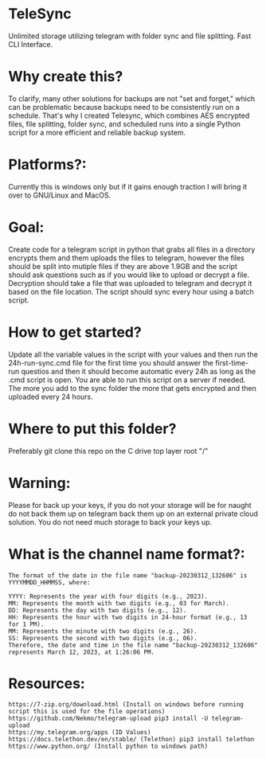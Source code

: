 # TeleSync
Unlimited storage utilizing telegram with folder sync and file splitting. Fast CLI Interface.

# Why create this?
To clarify, many other solutions for backups are not "set and forget," which can be problematic because backups need to be consistently run on a schedule. That's why I created Telesync, which combines AES encrypted files, file splitting, folder sync, and scheduled runs into a single Python script for a more efficient and reliable backup system.

# Platforms?:
Currently this is windows only but if it gains enough traction I will bring it over to GNU/Linux and MacOS.

# Goal:
Create code for a telegram script in python that grabs all files in a directory encrypts them and them uploads the files to telegram, however the files should be split into mutiple files if they are above 1.9GB and the script should ask questions such as if you would like to upload or decrypt a file. Decryption should take a file that was uploaded to telegram and decrypt it based on the file location. The script should sync every hour using a batch script.

# How to get started?

Update all the variable values in the script with your values and then run the 24h-run-sync.cmd file for the first time you should answer the first-time-run questios and then it should become automatic every 24h as long as the .cmd script is open. You are able to run this script on a server if needed. The more you add to the sync folder the more that gets encrypted and then uploaded every 24 hours.

# Where to put this folder?
Preferably git clone this repo on the C drive top layer root "/"

# Warning:

Please for back up your keys, if you do not your storage will be for naught do not back them up on telegram back them up on an external private cloud solution. You do not need much storage to back your keys up.

# What is the channel name format?:
```
The format of the date in the file name "backup-20230312_132606" is YYYYMMDD_HHMMSS, where:

YYYY: Represents the year with four digits (e.g., 2023).
MM: Represents the month with two digits (e.g., 03 for March).
DD: Represents the day with two digits (e.g., 12).
HH: Represents the hour with two digits in 24-hour format (e.g., 13 for 1 PM).
MM: Represents the minute with two digits (e.g., 26).
SS: Represents the second with two digits (e.g., 06).
Therefore, the date and time in the file name "backup-20230312_132606" represents March 12, 2023, at 1:26:06 PM.
```

# Resources: 
```
https://7-zip.org/download.html (Install on windows before running script this is used for the file operations)
https://github.com/Nekmo/telegram-upload pip3 install -U telegram-upload
https://my.telegram.org/apps (ID Values)
https://docs.telethon.dev/en/stable/ (Telethon) pip3 install telethon
https://www.python.org/ (Install python to windows path)
```
